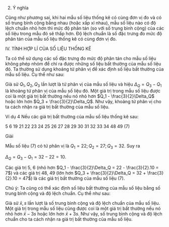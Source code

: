 2. Ý nghĩa

Cũng như phương sai, khi hai mẫu số liệu thống kê có cùng đơn vị đo và có số trung bình cộng bằng nhau (hoặc xấp xỉ nhau), mẫu số liệu nào có độ lệch chuẩn nhỏ hơn thì mức độ phân tán (so với số trung bình cộng) của các số liệu trong mẫu đó sẽ thấp hơn. Độ lệch chuẩn là số đặc trưng đo mức độ phân tán của mẫu số liệu thống kê có cùng đơn vị đo.

IV. TÍNH HỢP LÍ CỦA SỐ LIỆU THỐNG KÊ

Ta có thể sử dụng các số đặc trưng đo mức độ phân tán cho mẫu số liệu không phép nhóm để chỉ ra được những số liệu bất thường của mẫu số liệu đó. Ta thường sử dụng khoảng tứ phân vị để xác định số liệu bất thường của mẫu số liệu. Cụ thể như sau:

Giả sử $Q_1, Q_2, Q_3$ lần lượt là tứ phân vị của mẫu số liệu và hiệu $\Delta_Q = Q_3 - Q_1$ là khoảng tứ phân vị của mẫu số liệu đó. Một giá trị trong mẫu số liệu được coi là một giá trị bất thường nếu nó nhỏ hơn $Q_1 - \frac{3}{2}\Delta_Q$ hoặc lớn hơn $Q_3 + \frac{3}{2}\Delta_Q$. Như vậy, khoảng tứ phân vị cho ta cách nhận ra giá trị bất thường của mẫu số liệu.

Ví dụ 4 Nếu các giá trị bất thường của mẫu số liệu thống kê sau:

5 6 19 21 22 23 24 25 26 27 28 29 30 31 32 33 34 48 49     (7)

Giải

Mẫu số liệu (7) có tứ phân vị là $Q_1 = 22; Q_2 = 27; Q_3 = 32$. Suy ra

$\Delta_Q = Q_3 - Q_1 = 32 - 22 = 10$.

Các giá trị 5, 6 (nhỏ hơn $Q_1 - \frac{3}{2}\Delta_Q = 22 - \frac{3}{2}.10 = 7$) và các giá trị 48, 49 (lớn hơn $Q_3 + \frac{3}{2}\Delta_Q = 32 + \frac{3}{2}.10 = 47$) là các giá trị bất thường của mẫu số liệu (7).

Chú ý: Ta cũng có thể xác định số liệu bất thường của mẫu số liệu bằng số trung bình cộng và độ lệch chuẩn. Cụ thể như sau:

Giả sử $\bar{x}, s$ lần lượt là số trung bình cộng và độ lệch chuẩn của mẫu số liệu. Một giá trị trong mẫu số liệu cũng được coi là một giá trị bất thường nếu nó nhỏ hơn $\bar{x} - 3s$ hoặc lớn hơn $\bar{x} + 3s$. Như vậy, số trung bình cộng và độ lệch chuẩn cho ta cách nhận ra giá trị bất thường của mẫu số liệu.